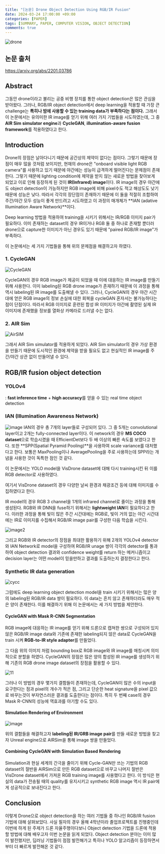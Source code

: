 ```yaml
---
title: "[논문] Drone Object Detection Using RGB/IR Fusion"
date: 2024-03-24 17:00:00 +09:00
categories: [PAPER]
tags: [SUMMARY, PAPER, COMPUTER VISION, OBJECT DETECTION]
comments: true
---
```


![drone](https://cdn.pixabay.com/photo/2017/08/06/03/04/drone-2588156_640.jpg)

## 논문 출처

<https://arxiv.org/abs/2201.03786>

## Abstract

그동안 drone이라고 불리는 공중 비행 장치를 통한 object detection은 많은 관심을 받아왔다. 그러나, RGB/IR object detection에서 deep learning을 적용할 때 가장 큰 challenge는 **특히나 밤에 사용할 수 있는 training data가 부족하다는 점이다.** 그래서 이 논문에서는 유의미한 IR image를 얻기 위해 여러 가지 기법들을 시도하였는데, 그 중 **AIR Sim simulator engine**과 **CycleGAN**, **illumination-aware fusion framework**를 적용하였다고 한다.

## Introduction

Drone의 장점은 날아다니기 때문에 공간상의 제약이 없다는 점이다. 그렇기 때문에 장점이 매우 많을 것처럼 보이지만, 현재의 drone은 "onboard visible light RGB camera"를 사용하고 있기 때문에 야간에는 성능이 급격하게 떨어진다는 문제점이 존재한다. 그렇기 때문에 lighting condition에 제약을 받지 않는 새로운 방법을 찾아보게 되었고 이로 인해 등장하게 된 것이 **IR(Infrared) image**이다.
IR image의 경우 야간에도 object detection이 가능하지만 RGB image에 비해 pixel수도 적고 해상도도 낮기 때문에 성능은 낮다.
따라서 각각의 장단점이 존재하기 때문에 이 둘을 적절히 조합하여 주간/야간 모두 성능이 좋게 만드려고 시도하였고 이 과정의 매개체가 **IAN (adative Illumination Aware Network)**이다.

Deep learning 방법을 적용하여 training을 시키기 위해서는 IR/RGB 이미지 pair가 필요하다. 이미 존재하는 dataset의 경우 IR이거나 RGB 둘 중 하나로 존재할 뿐더러 drone으로 capture한 이미지가 아닌 경우도 있기 때문에 "paired RGB/IR image"가 부족하다.

이 논문에서는 세 가지 기법들을 통해 위의 문제점을 해결하고자 하였다.

### 1. CycleGAN

![CycleGAN](https://miro.medium.com/max/2692/1*_KxtJIVtZjVaxxl-Yl1vJg.png)

CycleGAN의 경우 RGB image가 제공이 되었을 때 이에 대응하는 IR image를 만들기 위해 사용한다. 이미 labeling된 RGB drone image가 존재하기 때문에 이 과정을 통해 역시 labeling된 IR image를 도출해낼 수 있다. 그러나, CycleGAN의 경우 야간 시간대에 얻은 RGB image의 정보 손실에 대한 회복을 cycleGAN 혼자서는 불가능하다는 점이 단점이다. 따라서 RGB 이미지로 훈련된 합성 IR 이미지가 야간에 촬영된 실제 IR 이미지에 존재했을 정보를 열화상 카메라로 드러낼 수는 없다.

### 2. AIR Sim

![AirSIM](https://cdn2.unrealengine.com/project-airsim-infrastructure-2-2560x1410-e48b37a411d6.png?resize=1&w=1920)

그래서 AIR Sim simulator를 적용하게 되었다. AIR Sim simulator의 경우 가상 환경을 만들기 때문에 도시적인 환경에 제약을 받을 필요도 없고 현실적인 IR image를 주간/야간 상관 없이 만들어낼 수 있다.

## RGB/IR fusion object detection

### YOLOv4

: **fast inference time** + **high accuracy**를 얻을 수 있는 real time object detection 

### IAN (Illumination Awareness Network)

![image](https://github.com/Hyunjoon83/Hyunjoon83.github.io/assets/141709404/435334bf-c327-47e4-9b54-32e6f909eafa)
IAN의 경우 총 7개의 layer들로 구성되어 있다. 그 중 5개는 convolutional layer이고 2개는 fully-connected layer이다. 이 network의 경우 **MS COCO dataset**으로 학습시켰을 때 EfficientDet보다 두 배 이상의 빠른 속도를 보였다고 한다. 또한 **SPP(Spatial Pyramid Pooling)**을 사용하여 scale variance를 대처했다고 한다. 보통은 MaxPooling이나 AveragePooling을 주로 사용하는데 SPP라는 개념을 사용한 것이 독특한 점인 것 같다.

이 논문에서는 YOLO model을 VisDrone dataset에 대해 다시 training시킨 뒤 이를 RGB detector로 사용하였다.

여기서 VisDrone dataset의 경우 다양한 날씨 환경과 채광조건 등에 대해 이미지를 수집하였다고 한다.

IR model의 경우 RGB 3 channel을 1개의 infrared channel로 줄이는 과정을 통해 생성된다. RGB와 IR DNN을 fuse하기 위해서는 **lightweight IAN**이 필요하다고 한다. 이러한 과정을 통해 빛이 많은 주간 시간대에는 RGB로, 빛이 거의 없는 야간 시간대에는 IR로 이미지를 수집해서 RGB/IR image pair를 구성한 다음 학습을 시킨다.

![image2](https://github.com/Hyunjoon83/Hyunjoon83.github.io/assets/141709404/e11577b1-11aa-4a6c-bf87-b8dfde032470)

그리고 RGB와 IR detector의 장점을 최대한 활용하기 위해 2개의 YOLOv4 detector와 IAN Network로 model을 구성하여 RGB/IR unage 쌍이 각각의 detector를 통과하여 object detection 결과와 confidence weight를 return 하는 메커니즘이고 decision layer는 어떤 model이 믿을만하고 결과를 도출하는지 결정한다고 한다.

### Synthetic IR data generation

![cycc](https://github.com/Hyunjoon83/Hyunjoon83.github.io/assets/141709404/05deb17f-1458-41aa-a78c-60b37a7f597a)

그럼에도 deep learning object detection model을 train 시키기 위해서는 많은 양의 labeling된 RGB/IR data 쌍이 필요하다. 이 data는 흔치 않고 존재하더라도 매우 적은 양이 존재한다. 이를 해결하기 위해 이 논문에서는 세 가지 방법을 제안한다.

#### CycleGAN with Mask R-CNN Segmentation

RGB image에 대응하는 IR image를 얻기 위해 드론으로 캡쳐한 쌍으로 구성되어 있지 않은 RGB/IR image data와 기존에 존재한 labeling되지 않은 data로 CycleGAN을 train 시켜 **RGB-to-IR style adapter**를 만들었다.

그 다음 위의 이미지 처럼 bounding box로 RGB image와 IR image를 매칭시켜 의미적으로 분할을 하였다. CycleGAN의 장점은 많은 양의 합성된 IR image를 생성하기 위해 기존의 RGB drone image dataset의 장점을 활용할 수 있다.

![11](https://github.com/Hyunjoon83/Hyunjoon83.github.io/assets/141709404/135a5dda-ff1a-4ef4-a6bd-9c1ab45ad777)

그러나 이 방법의 경우 몇가지 결함들이 존재하는데, CycleGAN이 많은 수의 input을 요구한다는 점과 pixel의 개수가 적은 점, 그리고 단순한 heat signature을 pixel 값으로 바꾸는것이 부자연스러운 결과를 도출한다는 점이다. 특히 두 번째 case의 경우 Mask R-CNN의 성능에 역효과를 야기할 수도 있다.

#### Simulation Rendering of Environment

![image](https://github.com/Hyunjoon83/Hyunjoon83.github.io/assets/141709404/4c77bcf0-9a89-43b8-9524-7fe67264c57c)

위의 결함들을 해결하고자 **labeling된 IR/GRB image pair**를 만들 새로운 방법을 찾고자 Unreal engine으로 AIRSim을 통해 image 쌍을 만들었다.

#### Combining CycleGAN with Simulation Based Rendering

Simulation과 현실 세계의 간극을 줄이기 위해 Cycle-GAN만 쓰는 기법의 RGB dataset의 절반을 AIRSim으로 만든 RGB dataset으로 바꾸고 나머지 절반은 VisDrone dataset에서 가져온 RGB training image를 사용했다고 한다. 
이 방식은 현실의 data가 전송될 때의 quality를 유지시키고 synthetic RGB image 역시 IR pair에게 성공적으로 보내진다고 한다.

## Conclusion

이렇게 Drone으로 object detection을 하는 여러 기법들 중 하나인 RGB/IR fusion 기법에 대해 살펴보았다. 사실 필자의 경우 올해 4학년이라 졸업프로젝트를 진행중인데 이번에 하게 된 주제가 드론 자율주행이다보니 Object detection 기법을 드론에 적용할 방법에 대해 배우고자 이번 논문을 읽게 되었다. Object detection 분야는 이미 많이 발전했지만, 딥러닝 기법들이 점점 발전해가고 특히나 YOLO 알고리즘이 등장하면서 부터 더 빠르게 발전해온 것 같다.